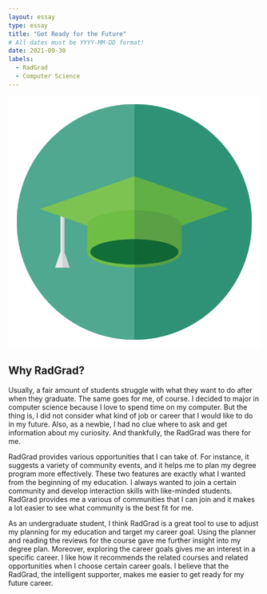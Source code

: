 ```yaml
---
layout: essay
type: essay
title: "Get Ready for the Future"
# All dates must be YYYY-MM-DD format!
date: 2021-09-30
labels:
  - RadGrad
  - Computer Science
---
```


<img class="ui left floated image medium rounded" src="../images/radgrad_logo.png">

## Why RadGrad?

Usually, a fair amount of students struggle with what they want to do after when they graduate. The same goes for me, of course. I decided to major in computer science because I love to spend time on my computer. But the thing is, I did not consider what kind of job or career that I would like to do in my future. Also, as a newbie, I had no clue where to ask and get information about my curiosity. And thankfully, the RadGrad was there for me.

RadGrad provides various opportunities that I can take of. For instance, it suggests a variety of community events, and it helps me to plan my degree program more effectively. These two features are exactly what I wanted from the beginning of my education. I always wanted to join a certain community and develop interaction skills with like-minded students. RadGrad provides me a various of communities that I can join and it makes a lot easier to see what community is the best fit for me.

As an undergraduate student, I think RadGrad is a great tool to use to adjust my planning for my education and target my career goal. Using the planner and reading the reviews for the course gave me further insight into my degree plan. Moreover, exploring the career goals gives me an interest in a specific career. I like how it recommends the related courses and related opportunities when I choose certain career goals. I believe that the RadGrad, the intelligent supporter, makes me easier to get ready for my future career.


